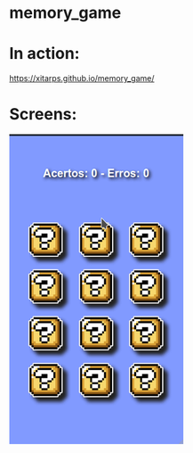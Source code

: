 # memory_game

# In action:

https://xitarps.github.io/memory_game/

# Screens:

![game screen](./git_images/memory_game.gif)